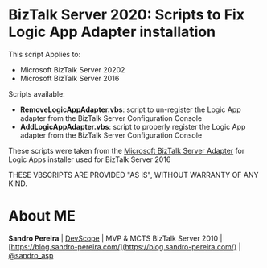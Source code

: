 # BizTalk Server 2020: Scripts to Fix Logic App Adapter installation
This script Applies to:
* Microsoft BizTalk Server 20202
* Microsoft BizTalk Server 2016

Scripts available:
* **RemoveLogicAppAdapter.vbs**: script to un-register the Logic App adapter from the BizTalk Server Configuration Console
* **AddLogicAppAdapter.vbs**: script to properly register the Logic App adapter from the BizTalk Server Configuration Console
 
These scripts were taken from the [Microsoft BizTalk Server Adapter](https://www.microsoft.com/en-us/download/details.aspx?id=54287) for Logic Apps installer used for BizTalk Server 2016
 
THESE VBSCRIPTS ARE PROVIDED "AS IS", WITHOUT WARRANTY OF ANY KIND.

# About ME
**Sandro Pereira** | [DevScope](http://www.devscope.net/) | MVP & MCTS BizTalk Server 2010 | [https://blog.sandro-pereira.com/](https://blog.sandro-pereira.com/) | [@sandro_asp](https://twitter.com/sandro_asp)

